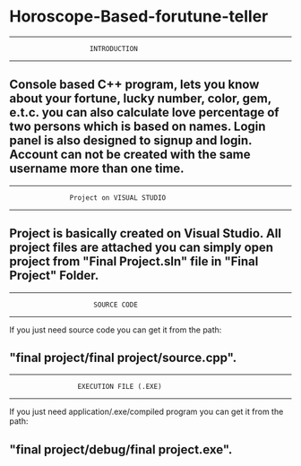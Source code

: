 # Horoscope-Based-forutune-teller
-----------------------------------------------------------------
                        INTRODUCTION
-----------------------------------------------------------------
Console based C++ program, lets you know about your fortune, 
lucky number, color, gem, e.t.c.  you can also calculate love
percentage of two persons which is based on names. Login panel
is also designed to signup and login. Account can not be created 
with the same username more than one time.
-----------------------------------------------------------------


-----------------------------------------------------------------
                   Project on VISUAL STUDIO
-----------------------------------------------------------------
Project is basically created on Visual Studio.
All project files are attached you can simply open
project from "Final Project.sln" file in "Final Project" Folder.
-----------------------------------------------------------------


-----------------------------------------------------------------
                         SOURCE CODE
-----------------------------------------------------------------
If you just need source code you can get it from the path:

"final project/final project/source.cpp".
-----------------------------------------------------------------


-----------------------------------------------------------------
                     EXECUTION FILE (.EXE)
-----------------------------------------------------------------
If you just need application/.exe/compiled program you can get
it from the path:

"final project/debug/final project.exe".
-----------------------------------------------------------------
